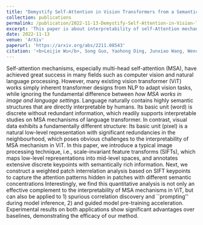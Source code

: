 ```yaml
---
title: "Demystify Self-Attention in Vision Transformers from a Semantic Perspective: Analysis and Application"
collection: publications
permalink: /publication/2022-11-13-Demystify-Self-Attention-in-Vision-Transformers-from-a-Semantic-Perspective-Analysis-and-Application
excerpt: 'This paper is about interpretability of self-Attention mechanism in vision transformers.'
date: 2022-11-13
venue: 'ArXiv'
paperurl: 'https://arxiv.org/abs/2211.08543' 
citation: '<b>Leijie Wu</b>, Song Guo, Yaohong Ding, Junxiao Wang, Wenchao Xu, Jie Zhang, and Richard Yida Xu. &quot;Demystify Self-Attention in Vision Transformers from a Semantic Perspective: Analysis and Application.&quot; <i>ArXiv</i>. 2022.'
---
```


Self-attention mechanisms, especially multi-head self-attention (MSA), have achieved great success in many fields such as computer vision and natural language processing. However, many existing vision transformer (ViT) works simply inherent transformer designs from NLP to adapt vision tasks, while ignoring the fundamental difference between *how MSA works in image and language settings*. Language naturally contains highly semantic structures that are directly interpretable by humans. Its basic unit (word) is discrete without redundant information, which readily supports interpretable studies on MSA mechanisms of language transformer. In contrast, visual data exhibits a fundamentally different structure: Its basic unit (pixel) is a natural low-level representation with significant redundancies in the neighbourhood, which poses obvious challenges to the interpretability of MSA mechanism in ViT. In this paper, we introduce a typical image processing technique, i.e., scale-invariant feature transforms (SIFTs), which maps low-level representations into mid-level spaces, and annotates extensive discrete keypoints with semantically rich information. Next, we construct a weighted patch interrelation analysis based on SIFT keypoints to capture the attention patterns hidden in patches with different semantic concentrations Interestingly, we find this quantitative analysis is not only an effective complement to the interpretability of MSA mechanisms in ViT, but can also be applied to 1) spurious correlation discovery and ``prompting'' during model inference, 2) and guided model pre-training acceleration. Experimental results on both applications show significant advantages over baselines, demonstrating the efficacy of our method.
